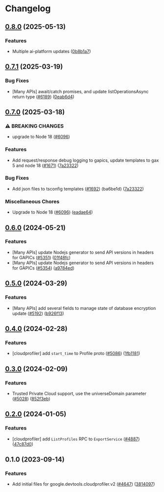 # Changelog

## [0.8.0](https://github.com/googleapis/google-cloud-node/compare/cloudprofiler-v0.7.1...cloudprofiler-v0.8.0) (2025-05-13)


### Features

* Multiple ai-platform updates ([0b8b1a7](https://github.com/googleapis/google-cloud-node/commit/0b8b1a75f33bdf94000321d239834b9b10757862))

## [0.7.1](https://github.com/googleapis/google-cloud-node/compare/cloudprofiler-v0.7.0...cloudprofiler-v0.7.1) (2025-03-19)


### Bug Fixes

* [Many APIs] await/catch promises, and update listOperationsAsync return type ([#6189](https://github.com/googleapis/google-cloud-node/issues/6189)) ([0eab6d4](https://github.com/googleapis/google-cloud-node/commit/0eab6d40a12aa7f387a4621c6611aa4cbc86e178))

## [0.7.0](https://github.com/googleapis/google-cloud-node/compare/cloudprofiler-v0.6.0...cloudprofiler-v0.7.0) (2025-03-18)


### ⚠ BREAKING CHANGES

* upgrade to Node 18 ([#6096](https://github.com/googleapis/google-cloud-node/issues/6096))

### Features

* Add request/response debug logging to gapics, update templates to gax 5 and node 18 ([#1671](https://github.com/googleapis/google-cloud-node/issues/1671)) ([7a23322](https://github.com/googleapis/google-cloud-node/commit/7a23322530b610eec2fe4c18fe1854048f31c811))


### Bug Fixes

* Add json files to tsconfig templates ([#1692](https://github.com/googleapis/google-cloud-node/issues/1692)) (ba6be1d) ([7a23322](https://github.com/googleapis/google-cloud-node/commit/7a23322530b610eec2fe4c18fe1854048f31c811))


### Miscellaneous Chores

* Upgrade to Node 18 ([#6096](https://github.com/googleapis/google-cloud-node/issues/6096)) ([eadae64](https://github.com/googleapis/google-cloud-node/commit/eadae64d54e07aa2c65097ea52e65008d4e87436))

## [0.6.0](https://github.com/googleapis/google-cloud-node/compare/cloudprofiler-v0.5.0...cloudprofiler-v0.6.0) (2024-05-21)


### Features

* [Many APIs] update Nodejs generator to send API versions in headers for GAPICs ([#5351](https://github.com/googleapis/google-cloud-node/issues/5351)) ([01f48fc](https://github.com/googleapis/google-cloud-node/commit/01f48fce63ec4ddf801d59ee2b8c0db9f6fb8372))
* [Many APIs] update Nodejs generator to send API versions in headers for GAPICs ([#5354](https://github.com/googleapis/google-cloud-node/issues/5354)) ([a9784ed](https://github.com/googleapis/google-cloud-node/commit/a9784ed3db6ee96d171762308bbbcd57390b6866))

## [0.5.0](https://github.com/googleapis/google-cloud-node/compare/cloudprofiler-v0.4.0...cloudprofiler-v0.5.0) (2024-03-29)


### Features

* [Many APIs] add several fields to manage state of database encryption update ([#5192](https://github.com/googleapis/google-cloud-node/issues/5192)) ([b926f13](https://github.com/googleapis/google-cloud-node/commit/b926f1326ea4df73c411dbeb7e529f8d9ccc3642))

## [0.4.0](https://github.com/googleapis/google-cloud-node/compare/cloudprofiler-v0.3.0...cloudprofiler-v0.4.0) (2024-02-28)


### Features

* [cloudprofiler] add `start_time` to Profile proto ([#5086](https://github.com/googleapis/google-cloud-node/issues/5086)) ([1fb1181](https://github.com/googleapis/google-cloud-node/commit/1fb1181f966a376c4e9f08dd779ec90aff059e80))

## [0.3.0](https://github.com/googleapis/google-cloud-node/compare/cloudprofiler-v0.2.0...cloudprofiler-v0.3.0) (2024-02-09)


### Features

* Trusted Private Cloud support, use the universeDomain parameter  ([#5028](https://github.com/googleapis/google-cloud-node/issues/5028)) ([852f3eb](https://github.com/googleapis/google-cloud-node/commit/852f3ebf065ee24e910580b9a1fc365acb3a744a))

## [0.2.0](https://github.com/googleapis/google-cloud-node/compare/cloudprofiler-v0.1.0...cloudprofiler-v0.2.0) (2024-01-05)


### Features

* [cloudprofiler] add `ListProfiles` RPC to `ExportService` ([#4887](https://github.com/googleapis/google-cloud-node/issues/4887)) ([47c87d0](https://github.com/googleapis/google-cloud-node/commit/47c87d04ca86a56a98a85fe71b362d068b8161b0))

## 0.1.0 (2023-09-14)


### Features

* Add initial files for google.devtools.cloudprofiler.v2 ([#4647](https://github.com/googleapis/google-cloud-node/issues/4647)) ([3814097](https://github.com/googleapis/google-cloud-node/commit/38140975dcfc5936032d05083eb3f7b9bfe93a7c))

